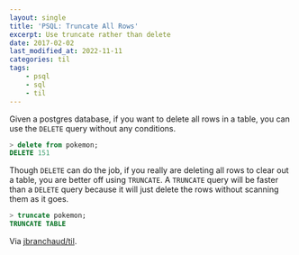 ```yaml
---
layout: single
title: 'PSQL: Truncate All Rows'
excerpt: Use truncate rather than delete
date: 2017-02-02
last_modified_at: 2022-11-11
categories: til
tags:
    - psql
    - sql
    - til
---
```


Given a postgres database, if you want to delete all rows in a table, you
can use the `DELETE` query without any conditions.

```sql
> delete from pokemon;
DELETE 151
```

Though `DELETE` can do the job, if you really are deleting all rows to clear
out a table, you are better off using `TRUNCATE`. A `TRUNCATE` query will be
faster than a `DELETE` query because it will just delete the rows without
scanning them as it goes.

```sql
> truncate pokemon;
TRUNCATE TABLE
```

Via [jbranchaud/til](https://github.com/jbranchaud/til).
